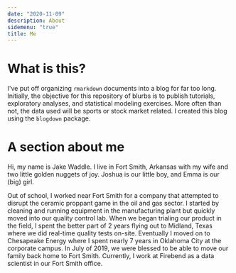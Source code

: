 ```yaml
---
date: "2020-11-09"
description: About
sidemenu: "true"
title: Me
---
```



# What is this?

I've put off organizing `rmarkdown` documents into a blog for far too long. Initially, the objective for this repository of blurbs is to publish tutorials, exploratory analyses, and statistical modeling exercises. More often than not, the data used will be sports or stock market related. I created this blog using the `blogdown` package. 

# A section about me

Hi, my name is Jake Waddle. I live in Fort Smith, Arkansas with my wife and two little golden nuggets of joy. Joshua is our little boy, and Emma is our (big) girl. 

Out of school, I worked near Fort Smith for a company that attempted to disrupt the ceramic proppant game in the oil and gas sector. I started by cleaning and running equipment in the manufacturing plant but quickly moved into our quality control lab. When we began trialing our product in the field, I spent the better part of 2 years flying out to Midland, Texas where we did real-time quality tests on-site. Eventually I moved on to Chesapeake Energy where I spent nearly 7 years in Oklahoma City at the corporate campus. In July of 2019, we were blessed to be able to move our family back home to Fort Smith. Currently, I work at Firebend as a data scientist in our Fort Smith office.